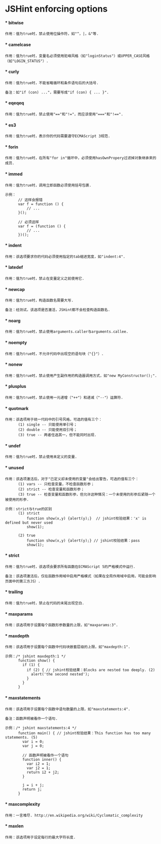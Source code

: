 JSHint enforcing options
=================
  
#### * bitwise
    
    作用：值为true时，禁止使用位操作符，如"^，|，&"等.
    
#### * camelcase
  
    作用：值为true时，变量名必须使用驼峰风格（如"loginStatus"）或UPPER_CASE风格（如"LOGIN_STATUS"）.
    
#### * curly
    
    作用：值为true时，不能省略循环和条件语句后的大括号.
    
    备注：如"if (con) ..."，需要写成"if (con) { ... }".
    
#### * eqeqeq
    
    作用：值为true时，禁止使用"=="和"!="，而应该使用"==="和"!==".
    
#### * es3
    
    作用：值为true时，表示你的代码需要遵守ECMAScript 3规范.
    
#### * forin
    
    作用：值为true时，在所有"for in"循环中，必须使用hasOwnPropery过滤掉对象继承来的成员.
    
#### * immed
    
    作用：值为true时，调用立即函数必须使用括号包裹.

    示例：
          // 这样会报错
          var f = function () {
              // ...
          }();
          
          // 必须这样
          var f = (function () {
              // ...
          })();
    
#### * indent
    
    作用：该选项要求你的代码必须使用指定的tab缩进宽度，如"indent:4".
    
#### * latedef
    
    作用：值为true时，禁止在变量定义之前使用它.
    
#### * newcap
    
    作用：值为true时，构造函数名需要大写. 
    
    备注：经测试，该选项是否激活，JSHint都不会检查构造函数名.
    
#### * noarg
    
    作用：值为true时，禁止使用arguments.caller与arguments.callee.
    
#### * noempty
    
    作用：值为true时，不允许代码中出现空的语句块（"{}"）.
    
#### * nonew
    
    作用：值为true时，禁止使用产生副作用的构造器调用方式，如"new MyConstructor();".
    
#### * plusplus
    
    作用：值为true时，禁止使用一元递增（"++"）和递减（"--"）运算符.
    
#### * quotmark
    
    作用：该选项用于统一代码中的引号风格，可选的值有三个：
          (1) single -- 只能使用单引号；
          (2) double -- 只能使用双引号；
          (3) true -- 两者任选其一，但不能同时出现.
    
#### * undef
    
    作用：值为true时，禁止使用未定义的变量.
    
#### * unused
    
    作用：该选项激活后，对于"已定义却未使用的变量"会给出警告，可选的值有三个：
          (1) vars -- 只检查变量，不检查函数形参；
          (2) strict -- 检查变量和函数形参；
          (3) true -- 检查变量和函数形参，但允许这种情况：一个未使用的形参后紧随一个被使用的形参.
          
    示例：strict与true的区别
          (1) strict
              function show(x,y) {alert(y);}  // jshint校验结果：'x' is defined but never used
              show(1);
          
          (2) true
              function show(x,y) {alert(y);} // jshint校验结果：pass
              show(1); 
        
#### * strict
    
    作用：值为true时，该选项会要求所有函数在ECMAScript 5的严格模式中运行.
    
    备注：该选项激活后，仅在函数作用域中启用严格模式（如果在全局作用域中启用，可能会影响页面中的第三方JS）.

#### * trailing

    作用：值为true时，禁止在代码的末尾出现空白.
    
#### * maxparams

    作用：该选项用于设置每个函数形参数量的上限，如"maxparams:3".
    
#### * maxdepth

    作用：该选项用于设置每个函数中代码块嵌套层级的上限，如"maxdepth:1".
    
    示例：/* jshint maxdepth:1 */
          function show() {
            if (1) {
              if (2) { // jshint校验结果：Blocks are nested too deeply. (2)
                alert('the second nested');
              }
            }
          }
    
#### * maxstatements

    作用：该选项用于设置每个函数中语句数量的上限，如"maxstatements:4".
    
    备注：函数声明被看作一个语句.
    
    示例：/* jshint maxstatements:4 */
          function main() { // jshint校验结果：This function has too many statements. (5)
            var i = 0;
            var j = 0;

            // 函数声明被看作一个语句
            function inner() {
              var i2 = 1;
              var j2 = 1;
              return i2 + j2;
            }

            j = i + j;
            return j;
          }

#### * maxcomplexity

    作用：一言难尽. http://en.wikipedia.org/wiki/Cyclomatic_complexity
    
#### * maxlen

    作用：该选项用于设定每行的最大字符长度.
